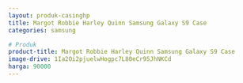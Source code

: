 ```yaml
---
layout: produk-casinghp
title: Margot Robbie Harley Quinn Samsung Galaxy S9 Case
categories: samsung

# Produk
product-title: Margot Robbie Harley Quinn Samsung Galaxy S9 Case
image-drive: 1Ia2Oi2pjuelwHogpc7L80eCr95JhNKCd
harga: 90000
---
```

